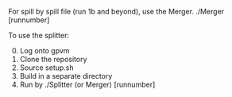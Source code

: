 For spill by spill file (run 1b and beyond), use the Merger.
./Merger [runnumber]

To use the splitter:

0. Log onto gpvm
1. Clone the repository
2. Source setup.sh
3. Build in a separate directory
4. Run by ./Splitter (or Merger) [runnumber]
